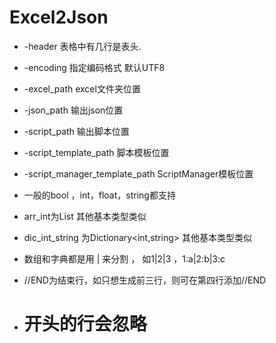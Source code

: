 # Excel2Json

- -header 表格中有几行是表头.
- -encoding 指定编码格式 默认UTF8
- -excel_path excel文件夹位置
- -json_path 输出json位置
- -script_path 输出脚本位置
- -script_template_path 脚本模板位置
- -script_manager_template_path ScriptManager模板位置



- 一般的bool ，int，float，string都支持

- arr_int为List<int>  其他基本类型类似

- dic_int_string 为Dictionary<int,string> 其他基本类型类似

- 数组和字典都是用  |  来分割 ， 如1|2|3 ，1:a|2:b|3:c

- //END为结束行，如只想生成前三行，则可在第四行添加//END

- # 开头的行会忽略

